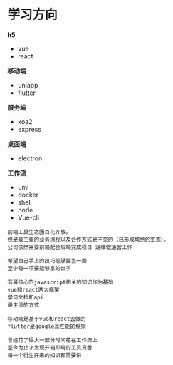 # 学习方向

**h5**

- vue
- react

**移动端**

- uniapp
- flutter

**服务端**

- koa2
- express

**桌面端**

- electron

**工作流**

- umi
- docker
- shell
- node
- Vue-cli



```
前端工具生态圈百花齐放。
但是最主要的业务流程以及合作方式是不变的（已形成成熟的生态）。
公司依然需要前端配合后端完成项目 运维做运营工作

希望自己手上的技巧能够独当一面
至少每一项要能够拿的出手

有最核心的javascript相关的知识作为基础
vue和react两大框架
学习文档和api
最主流的方式

移动端是基于vue和react去做的
flutter是google高性能的框架

曾经花了很大一部分时间花在工作流上
至今为止才发现开箱即用的工具真香
每一个衍生开来的知识都需要讲


```

